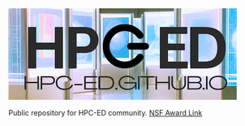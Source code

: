 <img src="assets/imgs/HPC-ED_bkgrnd.png">
<br>
<p>
Public repository for HPC-ED community. <a href="https://www.nsf.gov/awardsearch/showAward?AWD_ID=2320379&HistoricalAwards=false"> NSF Award Link </a>
</p>
